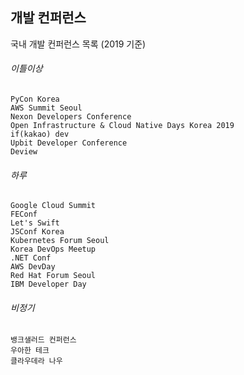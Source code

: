 ## 개발 컨퍼런스


국내 개발 컨퍼런스 목록 (2019 기준)

###### 이틀이상
    
    PyCon Korea
    AWS Summit Seoul
    Nexon Developers Conference
    Open Infrastructure & Cloud Native Days Korea 2019
    if(kakao) dev
    Upbit Developer Conference
    Deview

###### 하루
    
	Google Cloud Summit
    FEConf
    Let's Swift
    JSConf Korea
    Kubernetes Forum Seoul
    Korea DevOps Meetup
    .NET Conf
    AWS DevDay
    Red Hat Forum Seoul
    IBM Developer Day
    
###### 비정기
	
    뱅크샐러드 컨퍼런스
    우아한 테크
    클라우데라 나우
    